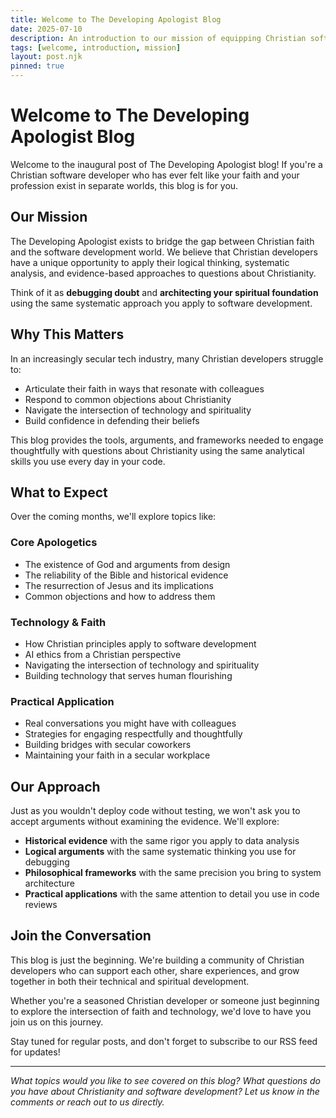 ```yaml
---
title: Welcome to The Developing Apologist Blog
date: 2025-07-10
description: An introduction to our mission of equipping Christian software developers with apologetics tools and resources.
tags: [welcome, introduction, mission]
layout: post.njk
pinned: true
---
```


# Welcome to The Developing Apologist Blog

Welcome to the inaugural post of The Developing Apologist blog! If you're a Christian software developer who has ever felt like your faith and your profession exist in separate worlds, this blog is for you.

## Our Mission

The Developing Apologist exists to bridge the gap between Christian faith and the software development world. We believe that Christian developers have a unique opportunity to apply their logical thinking, systematic analysis, and evidence-based approaches to questions about Christianity.

Think of it as **debugging doubt** and **architecting your spiritual foundation** using the same systematic approach you apply to software development.

## Why This Matters

In an increasingly secular tech industry, many Christian developers struggle to:

- Articulate their faith in ways that resonate with colleagues
- Respond to common objections about Christianity
- Navigate the intersection of technology and spirituality
- Build confidence in defending their beliefs

This blog provides the tools, arguments, and frameworks needed to engage thoughtfully with questions about Christianity using the same analytical skills you use every day in your code.

## What to Expect

Over the coming months, we'll explore topics like:

### Core Apologetics
- The existence of God and arguments from design
- The reliability of the Bible and historical evidence
- The resurrection of Jesus and its implications
- Common objections and how to address them

### Technology & Faith
- How Christian principles apply to software development
- AI ethics from a Christian perspective
- Navigating the intersection of technology and spirituality
- Building technology that serves human flourishing

### Practical Application
- Real conversations you might have with colleagues
- Strategies for engaging respectfully and thoughtfully
- Building bridges with secular coworkers
- Maintaining your faith in a secular workplace

## Our Approach

Just as you wouldn't deploy code without testing, we won't ask you to accept arguments without examining the evidence. We'll explore:

- **Historical evidence** with the same rigor you apply to data analysis
- **Logical arguments** with the same systematic thinking you use for debugging
- **Philosophical frameworks** with the same precision you bring to system architecture
- **Practical applications** with the same attention to detail you use in code reviews

## Join the Conversation

This blog is just the beginning. We're building a community of Christian developers who can support each other, share experiences, and grow together in both their technical and spiritual development.

Whether you're a seasoned Christian developer or someone just beginning to explore the intersection of faith and technology, we'd love to have you join us on this journey.

Stay tuned for regular posts, and don't forget to subscribe to our RSS feed for updates!

---

*What topics would you like to see covered on this blog? What questions do you have about Christianity and software development? Let us know in the comments or reach out to us directly.* 